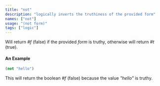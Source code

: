 ```yaml
---
title: "not"
description: "logically inverts the truthiness of the provided form"
names: ["not"]
usage: "(not form)"
tags: ["logic"]
---
```


Will return _#f_ (false) if the provided _form_ is truthy, otherwise will return _#t_ (true).

#### An Example

```scheme
(not "hello")
```

This will return the boolean _#f_ (false) because the value _"hello"_ is truthy.
